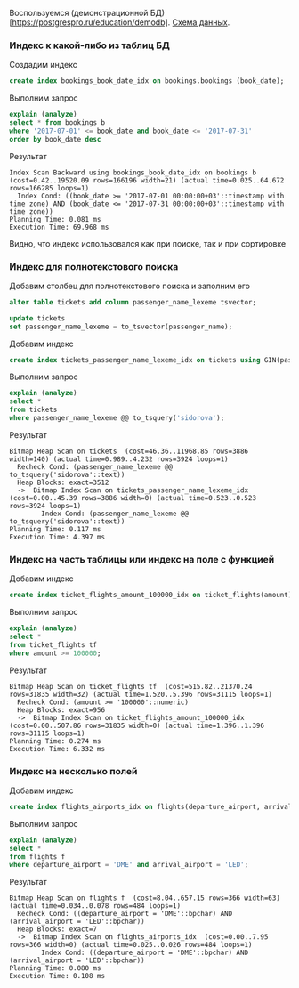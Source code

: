 Воспользуемся (демонстрационной БД)[https://postgrespro.ru/education/demodb]. [Cхема данных](https://postgrespro.ru/docs/postgrespro/9.6/apjs02).

### Индекс к какой-либо из таблиц БД
Создадим индекс 
```sql
create index bookings_book_date_idx on bookings.bookings (book_date);
```
Выполним запрос
```sql
explain (analyze)
select * from bookings b 
where '2017-07-01' <= book_date and book_date <= '2017-07-31'
order by book_date desc 
```
Результат
```
Index Scan Backward using bookings_book_date_idx on bookings b  (cost=0.42..19520.09 rows=166196 width=21) (actual time=0.025..64.672 rows=166285 loops=1)
  Index Cond: ((book_date >= '2017-07-01 00:00:00+03'::timestamp with time zone) AND (book_date <= '2017-07-31 00:00:00+03'::timestamp with time zone))
Planning Time: 0.081 ms
Execution Time: 69.968 ms
```
Видно, что индекс использовался как при поиске, так и при сортировке
### Индекс для полнотекстового поиска
Добавим столбец для полнотекстового поиска и заполним его
```sql
alter table tickets add column passenger_name_lexeme tsvector;

update tickets
set passenger_name_lexeme = to_tsvector(passenger_name);
```
Добавим индекс
```sql
create index tickets_passenger_name_lexeme_idx on tickets using GIN(passenger_name_lexeme);
```
Выполним запрос
```sql
explain (analyze)
select *
from tickets
where passenger_name_lexeme @@ to_tsquery('sidorova');
```
Результат
```
Bitmap Heap Scan on tickets  (cost=46.36..11968.85 rows=3886 width=140) (actual time=0.989..4.232 rows=3924 loops=1)
  Recheck Cond: (passenger_name_lexeme @@ to_tsquery('sidorova'::text))
  Heap Blocks: exact=3512
  ->  Bitmap Index Scan on tickets_passenger_name_lexeme_idx  (cost=0.00..45.39 rows=3886 width=0) (actual time=0.523..0.523 rows=3924 loops=1)
        Index Cond: (passenger_name_lexeme @@ to_tsquery('sidorova'::text))
Planning Time: 0.117 ms
Execution Time: 4.397 ms
```
### Индекс на часть таблицы или индекс на поле с функцией
Добавим индекс
```sql
create index ticket_flights_amount_100000_idx on ticket_flights(amount) where amount >= 100000;
```
Выполним запрос
```sql
explain (analyze)
select * 
from ticket_flights tf 
where amount >= 100000;
```
Результат
```
Bitmap Heap Scan on ticket_flights tf  (cost=515.82..21370.24 rows=31835 width=32) (actual time=1.520..5.396 rows=31115 loops=1)
  Recheck Cond: (amount >= '100000'::numeric)
  Heap Blocks: exact=956
  ->  Bitmap Index Scan on ticket_flights_amount_100000_idx  (cost=0.00..507.86 rows=31835 width=0) (actual time=1.396..1.396 rows=31115 loops=1)
Planning Time: 0.274 ms
Execution Time: 6.332 ms
```
### Индекс на несколько полей
Добавим индекс
```sql
create index flights_airports_idx on flights(departure_airport, arrival_airport);
```
Выполним запрос
```sql
explain (analyze)
select * 
from flights f 
where departure_airport = 'DME' and arrival_airport = 'LED';
```
Результат
```
Bitmap Heap Scan on flights f  (cost=8.04..657.15 rows=366 width=63) (actual time=0.034..0.078 rows=484 loops=1)
  Recheck Cond: ((departure_airport = 'DME'::bpchar) AND (arrival_airport = 'LED'::bpchar))
  Heap Blocks: exact=7
  ->  Bitmap Index Scan on flights_airports_idx  (cost=0.00..7.95 rows=366 width=0) (actual time=0.025..0.026 rows=484 loops=1)
        Index Cond: ((departure_airport = 'DME'::bpchar) AND (arrival_airport = 'LED'::bpchar))
Planning Time: 0.080 ms
Execution Time: 0.108 ms
```
